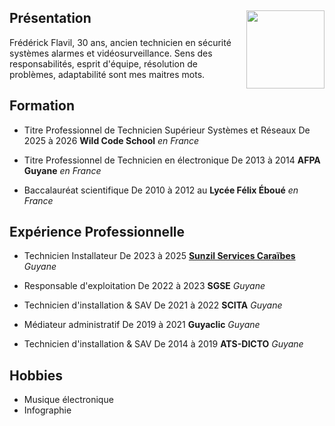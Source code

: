 

## Présentation <img src="https://cdn.britannica.com/74/195374-050-A7B13DCA/Emmanuel-Macron-2017.jpg" align="right" width="125">
Frédérick Flavil, 30 ans, ancien technicien en sécurité systèmes alarmes et vidéosurveillance.
Sens des responsabilités, esprit d'équipe, résolution de problèmes, adaptabilité sont mes maitres mots.

## Formation
- Titre Professionnel de Technicien Supérieur Systèmes et Réseaux
	De 2025 à 2026 **Wild Code School** *en France*

- Titre Professionnel de Technicien en électronique
	De 2013 à 2014 **AFPA Guyane** *en France*

- Baccalauréat scientifique
	De 2010 à 2012 au **Lycée Félix Éboué** *en France*

## Expérience Professionnelle
- Technicien Installateur
	De 2023 à 2025 [**Sunzil Services Caraïbes**](https://www.sunzil.com/) *Guyane*

- Responsable d'exploitation
	De 2022 à 2023 **SGSE** *Guyane*

- Technicien d'installation & SAV
	De 2021 à 2022 **SCITA** *Guyane*

- Médiateur administratif
	De 2019 à 2021 **Guyaclic** *Guyane*

- Technicien d'installation & SAV
	De 2014 à 2019 **ATS-DICTO** *Guyane*

## Hobbies
- Musique électronique
- Infographie

